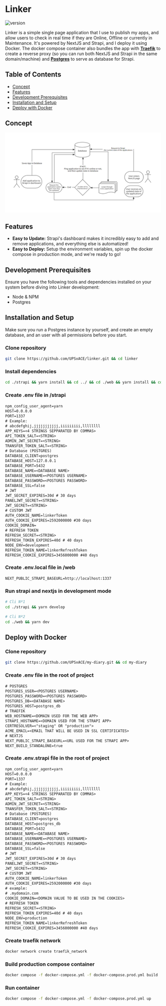 # Linker

![version](https://img.shields.io/badge/version-v1.0.0--alpha-blue)

Linker is a simple single page application that I use to publish my apps, and allow users to check in real time if they are Online, Offline or currently in Maintenance. It's powered by NextJS and Strapi, and I deploy it using Docker. The docker compose container also bundles the app with <u>**Traefik**</u> to create a reverse proxy (so you can run both NextJS and Strapi in the same domain/machine) and <u>**Postgres**</u> to serve as database for Strapi.

## Table of Contents

- [Concept](#concept)
- [Features](#features)
- [Development Prerequisites](#development-prerequisites)
- [Installation and Setup](#installation-and-setup)
- [Deploy with Docker](#deploy-with-docker)

## Concept

![Concept Flow Chart](./concept.png?raw=true "Concept Flow Chart")

## Features

- **Easy to Update:** Strapi's dashboard makes it incredibly easy to add and remove applications, and everything else is automatized!
- **Easy to Deploy:** Setup the environment variables, spin up the docker compose in production mode, and we're ready to go!

## Development Prerequisites

Ensure you have the following tools and dependencies installed on your system before diving into Linker development:

- Node & NPM
- Postgres

## Installation and Setup

Make sure you run a Postgres instance by yourself, and create an empty database, and an user with all permissions before you start.

### Clone repository

```bash
git clone https://github.com/UPSxACE/linker.git && cd linker
```

### Install dependencies

```bash
cd ./strapi && yarn install && cd ../ && cd ./web && yarn install && cd ../
```

### Create .env file in /strapi

```env
npm_config_user_agent=yarn
HOST=0.0.0.0
PORT=1337
# Example:
# abcdefghij,jjjjjjjjjjj,iiiiiiiii,llllllll
APP_KEYS=<4 STRINGS SEPPARATED BY COMMAS>
API_TOKEN_SALT=<STRING>
ADMIN_JWT_SECRET=<STRING>
TRANSFER_TOKEN_SALT=<STRING>
# Database (POSTGRES)
DATABASE_CLIENT=postgres
DATABASE_HOST=127.0.0.1
DATABASE_PORT=5432
DATABASE_NAME=<DATABASE NAME>
DATABASE_USERNAME=<POSTGRES USERNAME>
DATABASE_PASSWORD=<POSTGRES PASSWORD>
DATABASE_SSL=false
# JWT
JWT_SECRET_EXPIRES=30d # 30 days
PANELJWT_SECRET=<STRING>
JWT_SECRET=<STRING>
# CUSTOM JWT
AUTH_COOKIE_NAME=linkerToken
AUTH_COOKIE_EXPIRES=2592000000 #30 days
COOKIE_DOMAIN=
# REFRESH TOKEN
REFRESH_SECRET=<STRING>
REFRESH_TOKEN_EXPIRES=40d # 40 days
NODE_ENV=development
REFRESH_TOKEN_NAME=linkerRefreshToken
REFRESH_COOKIE_EXPIRES=3456000000 #40 days
```

### Create .env.local file in /web

```env
NEXT_PUBLIC_STRAPI_BASEURL=http://localhost:1337
```

### Run strapi and nextjs in development mode

```bash
# Cli Nº1
cd ./strapi && yarn develop
```

```bash
# Cli Nº2
cd ./web && yarn dev
```

## Deploy with Docker

### Clone repository

```bash
git clone https://github.com/UPSxACE/my-diary.git && cd my-diary
```

### Create .env file in the root of project

```env
# POSTGRES
POSTGRES_USER=<POSTGRES USERNAME>
POSTGRES_PASSWORD=<POSTGRES PASSWORD>
POSTGRES_DB=<DATABASE NAME>
POSTGRES_HOST=postgres_db
# TRAEFIK
WEB_HOSTNAME=<DOMAIN USED FOR THE WEB APP>
STRAPI_HOSTNAME=<DOMAIN USED FOR THE STRAPI APP>
CERTRESOLVER=<"staging" OR "production">
ACME_EMAIL=<EMAIL THAT WILL BE USED IN SSL CERTIFICATES>
# NEXTJS
NEXT_PUBLIC_STRAPI_BASEURL=<URL USED FOR THE STRAPI APP>
NEXT_BUILD_STANDALONE=true
```

### Create .env.strapi file in the root of project

```env
npm_config_user_agent=yarn
HOST=0.0.0.0
PORT=1337
# Example:
# abcdefghij,jjjjjjjjjjj,iiiiiiiii,llllllll
APP_KEYS=<4 STRINGS SEPPARATED BY COMMAS>
API_TOKEN_SALT=<STRING>
ADMIN_JWT_SECRET=<STRING>
TRANSFER_TOKEN_SALT=<STRING>
# Database (POSTGRES)
DATABASE_CLIENT=postgres
DATABASE_HOST=postgres_db
DATABASE_PORT=5432
DATABASE_NAME=<DATABASE NAME>
DATABASE_USERNAME=<POSTGRES USERNAME>
DATABASE_PASSWORD=<POSTGRES PASSWORD>
DATABASE_SSL=false
# JWT
JWT_SECRET_EXPIRES=30d # 30 days
PANELJWT_SECRET=<STRING>
JWT_SECRET=<STRING>
# CUSTOM JWT
AUTH_COOKIE_NAME=linkerToken
AUTH_COOKIE_EXPIRES=2592000000 #30 days
# example:
# .mydomain.com
COOKIE_DOMAIN=<DOMAIN VALUE TO BE USED IN THE COOKIES>
# REFRESH TOKEN
REFRESH_SECRET=<STRING>
REFRESH_TOKEN_EXPIRES=40d # 40 days
NODE_ENV=production
REFRESH_TOKEN_NAME=linkerRefreshToken
REFRESH_COOKIE_EXPIRES=3456000000 #40 days
```

### Create traefik network

```bash
docker network create traefik_network
```

### Build production compose container

```bash
docker compose -f docker-compose.yml -f docker-compose.prod.yml build
```

### Run container

```bash
docker compose -f docker-compose.yml -f docker-compose.prod.yml up
```
